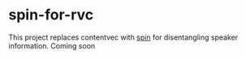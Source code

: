 # spin-for-rvc

This project replaces contentvec with [spin](https://arxiv.org/pdf/2305.11072) for disentangling speaker information. Coming soon
